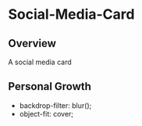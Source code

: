 # Social-Media-Card

## Overview
A social media card

## Personal Growth
- backdrop-filter: blur();
- object-fit: cover;